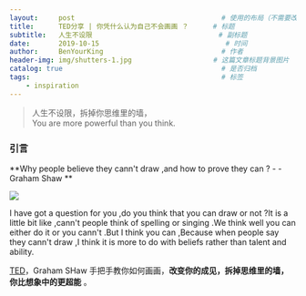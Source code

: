 ```yaml
---
layout:     post                                    # 使用的布局（不需要改）
title:      TED分享 | 你凭什么认为自己不会画画 ？      # 标题 
subtitle:   人生不设限                               # 副标题
date:       2019-10-15                               # 时间
author:     BenYourKing                             # 作者
header-img: img/shutters-1.jpg                    # 这篇文章标题背景图片
catalog: true                                       # 是否归档
tags:                                               # 标签
    - inspiration
---
```



> 人生不设限，拆掉你思维里的墙，               
> You are more powerful than you think.           
            
### 引言

**Why people believe they cann't draw ,and how to prove they can ?  - - Graham Shaw  **    
                                
![](https://ftp.bmp.ovh/imgs/2019/10/6b474525918d5070.png)
                

I have got a question for you ,do you think that you can draw or not ?It is a little bit like ,cann't people think of spelling or singing .We think well you can either do it or you cann't .But I think you can ,Because when people say they cann't draw ,I think it is more to do with beliefs rather than talent and ability.

[TED](http://open.163.com/newview/movie/free?pid=MBP8C1QF8&mid=MBPPPA9EB)，Graham SHaw 手把手教你如何画画，**改变你的成见，拆掉思维里的墙，你比想象中的更超能** 。





















